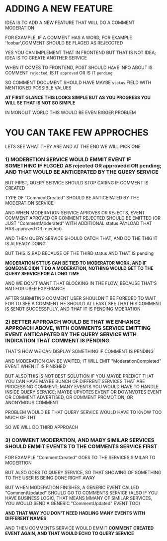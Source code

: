 # ADDING A NEW FEATURE

IDEA IS TO ADD A NEW FEATURE THAT WILL DO A COMMENT MODERATION

FOR EXAMPLE, IF A COMMENT HAS A WORD, FOR EXAMPLE 'foobar',COMMENT SHOULD BE FLAGED AS REJECCTED

YES YOU CAN IMPLEMENT THAT IN FRONTEND BUT THAT IS NOT IDEA; IDEA IS TO CREATE ANOTHER SERVICE

WHEN IT COMES TO FRONTEND, POST SHOULD HAVE INFO ABOUT IS COMMENT `rejected`, IS IT `approved` OR IS IT `pending`

SO COMMENT DOCUMENT SHOULD HAVE MAYBE `status` FIELD WITH MENTIONED POSSIBLE VALUES

**AT FIRST GLANCE THIS LOOKS SIMPLE BUT AS YOU PROGRESS YOU WILL SE THAT IS NOT SO SIMPLE**

IN MONOLIT WORLD THIS WOULD BE EVEN BIGGER PROBLEM

# YOU CAN TAKE FEW APPROCHES

LETS SEE WHAT THEY ARE AND AT THE END WE WILL PICK ONE

### 1) MODERETION SERVICE WOULD EMMIT EVENT IF SOMETHING IF FLGGED AS rejected OR approvedd OR pending; AND THAT WOULD BE ANTICEPATED BY THE QUERY SERVICE

BUT FIRST, QUERY SERVICE SHOULD STOP CARING IF COMMENT IS CREATED

TYPE OF "CommentCreated" SHOULD BE ANTICEPATED BY THE MODERATION SERVICE

AND WHEN MODERATION SERVICE APROVES OR REJECTS, EVENT COMMENT APROVED OR COMMENT REJECTED SHOULD BE EMITTED (OR JUST "CommentModerated" WITH ADDITIONAL status PAYLOAD THAT HAS approved OR rejected)

AND THEN QUERY SERVICE SHOULD CATCH THAT, AND DO THE THIG IT IS ALREADY DOING

BUT THIS IS BAD BECAUSE OF THE THIRD status AND THAT IS pending

**MODERATION STTUS CAN BE TIED TO MODERATOR WORK, AND IF SOMEONE DIDN'T DO A MODERATION, NOTHING WOULD GET TO THE QUERY SERVICE FOR A LONG TIME**

AND WE DON'T WANT THAT BLOCKING IN THE FLOW, BECAUSE THAT'S BAD FOR USER EXPERIANCE

AFTER SUBMITING COMMENT USER SHOULDN'T BE FORECED TO WAIT FOR TO SEE A COMMENT HE SHOULD AT LEAST SEE THAT HIS COMMENT IS SENDT SUCCESSFULY, AND THAT IT IS PENDING MOERATION

### 2) BETTER APPROACH WOULD BE THAT WE ENHANCE APPROACH ABOVE, WITH COMMENTS SERVICE EMITTING EVENT ANTICAPATED BY THE QUERY SERVICE WITH INDICATION THAT COMMENT IS PENDING

THAT'S HOW WE CAN DISPLAY SOMETHING IF COMMENT IS PENDING

AND MODERATION CAN BE WAITED; IT WILL EMIT "ModerationCompleted" EVENT WHEN IT IS FINISHED

BUT ALSO THIS IS NOT BEST SOLUTION IF YOU MAYBE PREDICT THAT YOU CAN HAVE MAYBE BUNCH OF DIFFRENT SERVICES THAT ARE PROCESSING COMMENT; MANY EVENTS YOU WOULD HAVE TO HANDLE INSIDE QUERY SERVICE; MAYBE UPVOTES EVENT OR DOWNVOTES EVENT OR COMMENT ADVERTISED, OR COMMENT PROMOTION, OR ANONYMOUS COMMENT

PROBLEM WOULD BE THAT QUERY SERVICE WOULD HAVE TO KNOW TOO MUCH OF THT

SO WE WILL DO THIRD APPROACH

### 3) COMMENT MODERATION, AND MABY SIMILAR SERVICES SHOULD EMMIT EVENTS TO THE COMMENTS SERVICE FIRST

FOR EXAMPLE "CommentCreated" GOES TO THE SERVICES SIMILAR TO MODERTION

BUT ALSO GOES TO QUERY SERVICE, SO THAT SHOWING OF SOMETHING TO THE USER IS BEING DONE RIGHT AWAY

BUT WHEN MODERATION FINISHES, A GENERIC EVENT CALLED "CommentUpdated" SHOULD GO TO COMMENTS SERVICE (ALSO IF YOU HAVE BUSINESS LOGIC, THAT MEANS MMANY OF SIMILAR SERVICES, YOU WOULD SEND A GENERIC "CommentUpdated" EVENT TOO)

**AND THAT WAY YOU DON'T NEED HADLING MANY EVENTS WITH DIFFERENT NAMES**

AND THEN COMMENTS SERVICE WOULD EMMIT **COMMENT CREATED EVENT AGAIN, AND THAT WOULD ECHO TO QUERY SERVICE**


